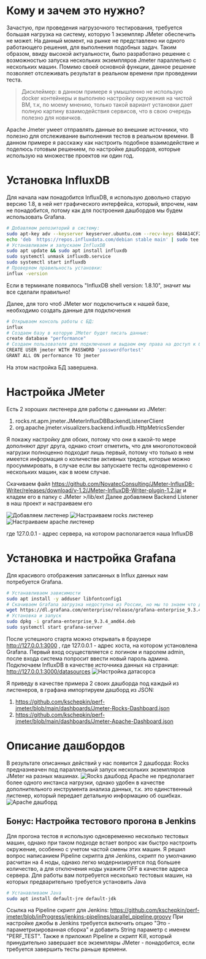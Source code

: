 # Кому и зачем это нужно?

Зачастую, при проведения нагрузочного тестирования, требуется большая нагрузка на систему, которую 1 экземпляр JMeter обеспечить не может. На данный момент, на рынке не представлено ни одного работающего решения, для выполнения подобных задач. Таким образом, ввиду высокой актуальности, было разработано  решение с возможностью запуска нескольких экземпляров Jmeter параллельно с нескольких машин. 
Помимо своей основной функции, данное решение позволяет отслеживать результат в реальном времени при проведении теста.

> Дисклеймер: в данном примере я умышленно не использую docker контейнеры и выполняю настройку окружения на чистой ВМ, т.к, по моему мнению, только такой вариант установки дает полную картину взаимодействия сервисов, что в свою очередь полезно для новичков.

Apache Jmeter умеет отправлять данные во внешние источники, что полезно для отслеживание выполнения тестов в реальном времени. В данном примере я расскажу как настроить подобное взаимодействие и поделюсь готовым решением, по настройке дашбордов, которые использую на множестве проектов ни один год.

# Установка InfluxDB
Для начала нам понадобится InfluxDB, я использую довольно старую версию 1.8, в ней нет графического интерфейса, который, впрочем, нам не понадобится, потому как для построения дашбордов мы будем использовать Grafana.

```bash
# Добавляем репозиторий в систему:
sudo apt-key adv --keyserver keyserver.ubuntu.com --recv-keys 684A14CF2582E0C5
echo 'deb  https://repos.influxdata.com/debian stable main' | sudo tee /etc/apt/sources.list.d/influxdata.list
# Устанавливаем и запускаем InfluxDB
sudo apt update && sudo apt install influxdb
sudo systemctl unmask influxdb.service
sudo systemctl start influxdb
# Проверяем правильность установки:
influx -version
```
Если в терминале появилось  "InfluxDB shell version: 1.8.10", значит мы все сделали правильно!

Далее, для того чтоб JMeter мог подключиться к нашей базе, необходимо создать данные для подключения
```bash
# Открываем консоль работы с БД:
influx
# Создаем базу в которую JMeter будет писать данные:
create database "performance"
# Создаем пользователя для подключения и выдаем ему права на доступ к базе:
CREATE USER jmeter WITH PASSWORD 'passwordfortest'
GRANT ALL ON performance TO jmeter 
```
На этом настройка БД завершена. 

# Настройка JMeter

Есть 2 хороших листенера для работы с данными из JMeter:
1. rocks.nt.apm.jmeter.JMeterInfluxDBBackendListenerClient 
2. org.apache.jmeter.visualizers.backend.influxdb.HttpMetricsSender

Я покажу настройку для обоих, потому что они в какой-то мере дополняют друг друга, однако стоит отметить, что для многопотоковой нагрузки полноценно подходит лишь первый, потому что только в нем имеется информация о количестве активных тредов, которые можно просуммировать, в случае если вы запускаете тесты одновременно с нескольких машин, как в моем случае.

Скачиваем файл https://github.com/NovatecConsulting/JMeter-InfluxDB-Writer/releases/download/v-1.2/JMeter-InfluxDB-Writer-plugin-1.2.jar и кладем его в папку с JMeter >/lib/ext
Далее добавляем Backend Listener в наш проект и настраиваем его

![Добавляем листенер](./images/jmeter-addlistener.png)
![Настраиваем rocks листенер](./images/jmeter-influxsettimgrocks.png)
![Настраиваем apache листенер](./images/jmeter-influxsettingsapache.png)

где 127.0.0.1 - адрес сервера, на котором располагается наша InfluxDB

# Установка и настройка Grafana

Для красивого отображения записанных в Influx данных нам потребуется Grafana.
```bash
# Устанавливаем зависимости
sudo apt install -y adduser libfontconfig1
# Скачиваем Grafana загрузка недоступна из России, но мы то знаем что делать :)
wget https://dl.grafana.com/enterprise/release/grafana-enterprise_9.3.4_amd64.deb
# Установка и запуск
sudo dpkg -i grafana-enterprise_9.3.4_amd64.deb
sudo systemctl start grafana-server
```
После успешного старта можно открывать в браузере http://127.0.0.1:3000 , где 127.0.0.1 - адрес хоста, на котором установлена Grafana. Первый вход осуществляется с логином и паролем admin, после входа система попросит ввести новый пароль админа.
Подключаем InfluxDB в качестве источника данных на странице: http://127.0.0.1:3000/datasources
![Настройка датасорса](./images/grafana-influx-connect.png)




Я приведу в качестве примера 2 своих дашборда под каждый из листенеров, в графана импортируем дашборд из JSON:

 1. https://github.com/kschepkin/perf-jmeter/blob/main/dashboards/Jmeter-Rocks-Dashboard.json
 2. https://github.com/kschepkin/perf-jmeter/blob/main/dashboards/Jmeter-Apache-Dashboard.json

# Описание дашбордов

В результате описанных действий у нас появится 2 дашборда:
Rocks предназнеачен под параллельный запуск нескольких экземпляров JMeter на разных машинах.
![Rocks дашборд](./images/Rocks-parallel-dashboard.png)
Apache не предполагает более одного инстанса нагрузки, однако удобен в качестве дополнительного инструмента анализа данных, т.к. это единственный листенер, который передает детальную информацию об ошибках.
![Apache дашборд](./images/Apache-dashboard.png)


## Бонус: Настройка тестового прогона в Jenkins
Для прогона тестов я использую одновременно несколько тестовых машин, однако при таком подходе встает вопрос как быстро настроить окружение, особенно с учетом частой смены этих машин.
Я решил вопрос написанием Pipeline скрипта для Jenkins, скрипт по умолчанию расчитан на 4 ноды, однако легко модернизируется под большее количество, а для отключения ноды укажите OFF в качестве адреса сервера.
Для работы вам потребуется несколько тестовых машин, на которых предварительно требуется установить Java
```bash
# Устанавливаем Java
sudo apt install default-jre default-jdk
```
Ссылка на Pipeline скрипт для Jenkins:
https://github.com/kschepkin/perf-jmeter/blob/inProgress/jenkins-pipelines/parallel_pipeline.groovy
При настройке джобы в Jenkins требуется включить опцию "Это - параметризированная сборка" и добавить String параметр с именем "PERF_TEST".
Также я приложил Pipeline и скрипт Kill, который принудительно завершает все экземпляры JMeter - понадобится, если требуется завершить тесты раньше времени.
